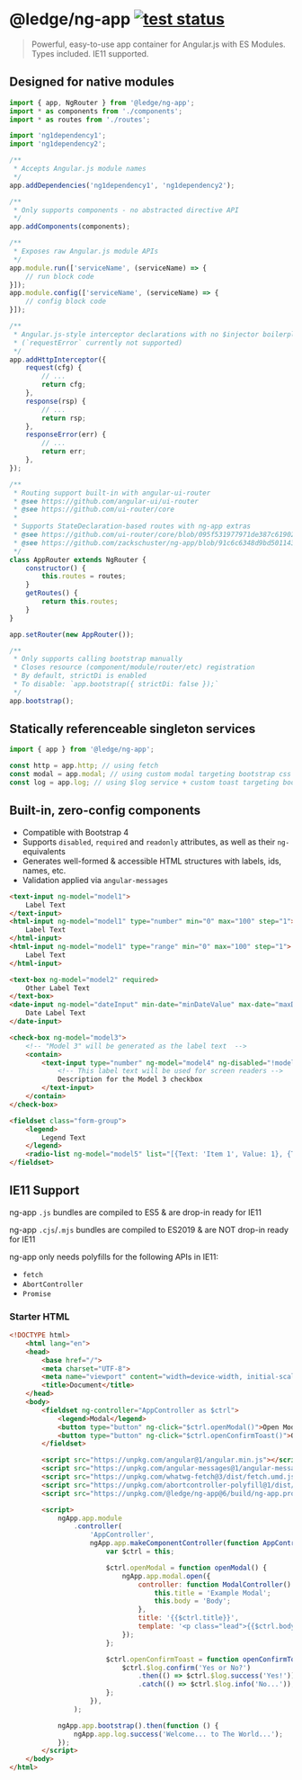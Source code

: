 # @ledge/ng-app [![test status](https://builds.sr.ht/~ledge/ng-app.svg)](https://builds.sr.ht/~ledge/ng-app?)

> Powerful, easy-to-use app container for Angular.js with ES Modules. Types included. IE11 supported.

## Designed for native modules

```js
import { app, NgRouter } from '@ledge/ng-app';
import * as components from './components';
import * as routes from './routes';

import 'ng1dependency1';
import 'ng1dependency2';

/**
 * Accepts Angular.js module names
 */
app.addDependencies('ng1dependency1', 'ng1dependency2');

/**
 * Only supports components - no abstracted directive API
 */
app.addComponents(components);

/**
 * Exposes raw Angular.js module APIs
 */
app.module.run(['serviceName', (serviceName) => {
	// run block code
}]);
app.module.config(['serviceName', (serviceName) => {
	// config block code
}]);

/**
 * Angular.js-style interceptor declarations with no $injector boilerplate
 * (`requestError` currently not supported)
 */
app.addHttpInterceptor({
	request(cfg) {
		// ...
		return cfg;
	},
	response(rsp) {
		// ...
		return rsp;
	},
	responseError(err) {
		// ...
		return err;
	},
});

/**
 * Routing support built-in with angular-ui-router
 * @see https://github.com/angular-ui/ui-router
 * @see https://github.com/ui-router/core
 *
 * Supports StateDeclaration-based routes with ng-app extras
 * @see https://github.com/ui-router/core/blob/095f531977971de387c619024c284f0f4df375d6/src/state/interface.ts#L111
 * @see https://github.com/zackschuster/ng-app/blob/91c6c6348d9bd501143bb570b6628ceae6299a9f/src/router.ts#L142
 */
class AppRouter extends NgRouter {
	constructor() {
		this.routes = routes;
	}
	getRoutes() {
		return this.routes;
	}
}

app.setRouter(new AppRouter());

/**
 * Only supports calling bootstrap manually
 * Closes resource (component/module/router/etc) registration
 * By default, strictDi is enabled
 * To disable: `app.bootstrap({ strictDi: false });`
 */
app.bootstrap();
```

## Statically referenceable singleton services

```js
import { app } from '@ledge/ng-app';

const http = app.http; // using fetch
const modal = app.modal; // using custom modal targeting bootstrap css
const log = app.log; // using $log service + custom toast targeting bootstrap css
```

## Built-in, zero-config components

- Compatible with Bootstrap 4
- Supports `disabled`, `required` and `readonly` attributes, as well as their `ng-`equivalents
- Generates well-formed & accessible HTML structures with labels, ids, names, etc.
- Validation applied via `angular-messages`

```html
<text-input ng-model="model1">
	Label Text
</text-input>
<html-input ng-model="model1" type="number" min="0" max="100" step="1">
	Label Text
</html-input>
<html-input ng-model="model1" type="range" min="0" max="100" step="1">
	Label Text
</html-input>

<text-box ng-model="model2" required>
	Other Label Text
</text-box>
<date-input ng-model="dateInput" min-date="minDateValue" max-date="maxDateValue">
	Date Label Text
</date-input>

<check-box ng-model="model3">
	<!-- "Model 3" will be generated as the label text  -->
	<contain>
		<text-input type="number" ng-model="model4" ng-disabled="!model3" min="1" max="2">
			<!-- This label text will be used for screen readers -->
			Description for the Model 3 checkbox
		</text-input>
	</contain>
</check-box>

<fieldset class="form-group">
	<legend>
		Legend Text
	</legend>
	<radio-list ng-model="model5" list="[{Text: 'Item 1', Value: 1}, {Text: 'Item 2', Value: 2}]"></radio-list>
</fieldset>
```

## IE11 Support

ng-app `.js` bundles are compiled to ES5 & are drop-in ready for IE11

ng-app `.cjs`/`.mjs` bundles are compiled to ES2019 & are NOT drop-in ready for IE11

ng-app only needs polyfills for the following APIs in IE11:
- `fetch`
- `AbortController`
- `Promise`

### Starter HTML

```html
<!DOCTYPE html>
	<html lang="en">
	<head>
		<base href="/">
		<meta charset="UTF-8">
		<meta name="viewport" content="width=device-width, initial-scale=1.0">
		<title>Document</title>
	</head>
	<body>
		<fieldset ng-controller="AppController as $ctrl">
			<legend>Modal</legend>
			<button type="button" ng-click="$ctrl.openModal()">Open Modal</button>
			<button type="button" ng-click="$ctrl.openConfirmToast()">Open Confirmation Toast</button>
		</fieldset>

		<script src="https://unpkg.com/angular@1/angular.min.js"></script>
		<script src="https://unpkg.com/angular-messages@1/angular-messages.min.js"></script>
		<script src="https://unpkg.com/whatwg-fetch@3/dist/fetch.umd.js" nomodule></script>
		<script src="https://unpkg.com/abortcontroller-polyfill@1/dist/polyfill-patch-fetch.js" nomodule></script>
		<script src="https://unpkg.com/@ledge/ng-app@6/build/ng-app.production.js"></script>

		<script>
			ngApp.app.module
				.controller(
					'AppController',
					ngApp.app.makeComponentController(function AppController() {
						var $ctrl = this;

						$ctrl.openModal = function openModal() {
							ngApp.app.modal.open({
								controller: function ModalController() {
									this.title = 'Example Modal';
									this.body = 'Body';
								},
								title: '{{$ctrl.title}}',
								template: '<p class="lead">{{$ctrl.body}}</p>',
							});
						};

						$ctrl.openConfirmToast = function openConfirmToast() {
							$ctrl.$log.confirm('Yes or No?')
								.then(() => $ctrl.$log.success('Yes!'))
								.catch(() => $ctrl.$log.info('No...'));
						};
					}),
				);

			ngApp.app.bootstrap().then(function () {
				ngApp.app.log.success('Welcome... to The World...');
			});
		</script>
	</body>
</html>
```
